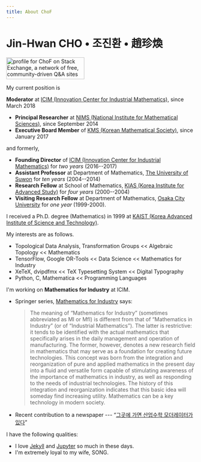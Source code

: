 ```yaml
---
title: About ChoF
---
```


# **Jin-Hwan CHO**  •  **조진환** •  **趙珍煥**

<a href="https://stackexchange.com/users/12595906/chof"><img src="https://stackexchange.com/users/flair/12595906.png" width="208" height="58" alt="profile for ChoF on Stack Exchange, a network of free, community-driven Q&amp;A sites" title="profile for ChoF on Stack Exchange, a network of free, community-driven Q&amp;A sites" /></a>

My current position is

**Moderator** at [ICIM (Innovation Center for Industrial Mathematics)](https://www.icim.or.kr), since March 2018
- **Principal Researcher** at [NIMS (National Institute for Mathematical Sciences)](https://www.nims.re.kr), since September 2014
- **Executive Board Member** of [KMS (Korean Mathematical Society)](http://www.kms.or.kr), since January 2017

and formerly,

- **Founding Director** of [ICIM (Innovation Center for Industrial Mathematics)](https://www.icim.or.kr) for *two years* (2016--2017)
- **Assistant Professor** at Department of Mathematics, [The University of Suwon](http://www.suwon.ac.kr) for *ten years* (2004--2014)
- **Research Fellow** at School of Mathematics, [KIAS (Korea Institute for Advanced Study)](http://www.kias.re.kr) for *four years* (2000--2004)
- **Visiting Research Fellow** at Department of Mathematics, [Osaka City University](http://www.osaka-cu.ac.jp) for *one year* (1999-2000).

I received a Ph.D. degree (Mathematics) in 1999 at [KAIST (Korea Advanced Institute of Science and Technology)](http://www.kaist.edu).

My interests are as follows.

- Topological Data Analysis, Transformation Groups << Algebraic Topology << Mathematics
- TensorFlow, Google OR-Tools << Data Science << Mathematics for Industry
- XeTeX, dvipdfmx << TeX Typesetting System << Digital Typography
- Python, C, Mathematica << Programming Languages

I'm working on **Mathematics for Industry** at ICIM.

- Springer series, [Mathematics for Industry](http://www.springer.com/series/13254) says:

   > The meaning of “Mathematics for Industry” (sometimes abbreviated as MI or MfI) is different from that of “Mathematics in Industry” (or of “Industrial Mathematics”).
     The latter is restrictive: it tends to be identified with the actual mathematics that specifically arises in the daily management and operation of manufacturing.
     The former, however, denotes a new research field in mathematics that may serve as a foundation for creating future technologies.
     This concept was born from the integration and reorganization of pure and applied mathematics in the present day into a fluid and versatile form capable of stimulating awareness of the importance of mathematics in industry, as well as responding to the needs of industrial technologies.
     The history of this integration and reorganization indicates that this basic idea will someday find increasing utility.
     Mathematics can be a key technology in modern society.

- Recent contribution to a newspaper --- “[그곳에 가면 산업수학 모더레이터가 있다](http://www.joongdo.co.kr/main/view.php?key=201607211177)”

I have the following qualities:

- I love [Jekyll](https://jekyllrb.com) and [Jupyter](http://jupyter.org) so much in these days.
- I'm extremely loyal to my wife, SONG.
